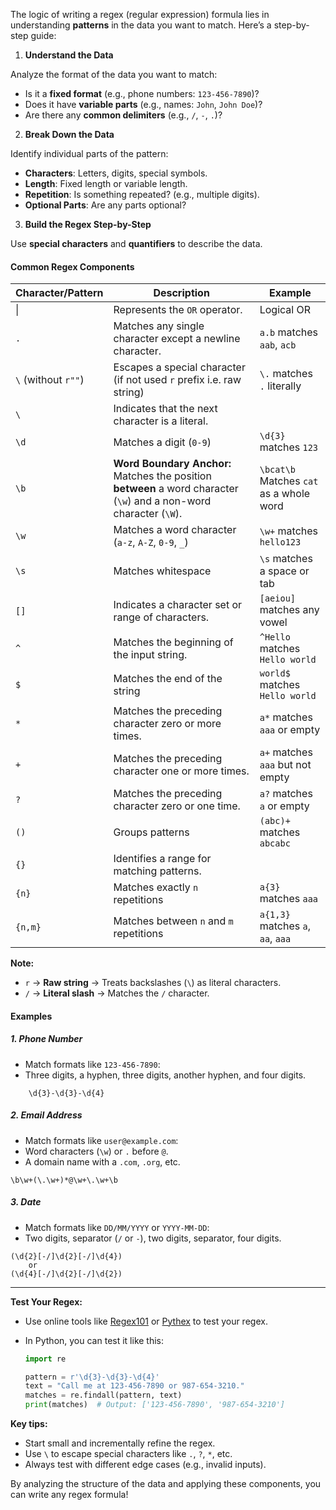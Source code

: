 
The logic of writing a regex (regular expression) formula lies in understanding **patterns** in the data you want to match. Here’s a step-by-step guide:

1. **Understand the Data**

Analyze the format of the data you want to match:

- Is it a **fixed format** (e.g., phone numbers: `123-456-7890`)?
- Does it have **variable parts** (e.g., names: `John`, `John Doe`)?
- Are there any **common delimiters** (e.g., `/`, `-`, `.`)?

2. **Break Down the Data**

Identify individual parts of the pattern:

- **Characters**: Letters, digits, special symbols.
- **Length**: Fixed length or variable length.
- **Repetition**: Is something repeated? (e.g., multiple digits).
- **Optional Parts**: Are any parts optional?

3. **Build the Regex Step-by-Step**

Use **special characters** and **quantifiers** to describe the data.

#### **Common Regex Components**

| Character/Pattern   | Description                                                                                                         | Example                                 |
| ------------------- | ------------------------------------------------------------------------------------------------------------------- | --------------------------------------- |
| \|                  | Represents the `OR` operator.                                                                                       | Logical OR                              |
| `.`                 | Matches any single character except a newline character.                                                            | `a.b` matches `aab`, `acb`              |
| `\` (without `r""`) | Escapes a special character (if not used `r` prefix i.e. raw string)                                                | `\.` matches `.` literally              |
| `\`                 | Indicates that the next character is a literal.                                                                     |                                         |
| `\d`                | Matches a digit (`0-9`)                                                                                             | `\d{3}` matches `123`                   |
| `\b`                | **Word Boundary Anchor:** Matches the position **between** a word character (`\w`) and a non-word character (`\W`). | `\bcat\b` Matches `cat` as a whole word |
| `\w`                | Matches a word character (`a-z`, `A-Z`, `0-9`, `_`)                                                                 | `\w+` matches `hello123`                |
| `\s`                | Matches whitespace                                                                                                  | `\s` matches a space or tab             |
| `[]`                | Indicates a character set or range of characters.                                                                   | `[aeiou]` matches any vowel             |
| `^`                 | Matches the beginning of the input string.                                                                          | `^Hello` matches `Hello world`          |
| `$`                 | Matches the end of the string                                                                                       | `world$` matches `Hello world`          |
| `*`                 | Matches the preceding character zero or more times.                                                                 | `a*` matches `aaa` or empty             |
| `+`                 | Matches the preceding character one or more times.                                                                  | `a+` matches `aaa` but not empty        |
| `?`                 | Matches the preceding character zero or one time.                                                                   | `a?` matches `a` or empty               |
| `()`                | Groups patterns                                                                                                     | `(abc)+` matches `abcabc`               |
| `{}`                | Identifies a range for matching patterns.                                                                           |                                         |
| `{n}`               | Matches exactly `n` repetitions                                                                                     | `a{3}` matches `aaa`                    |
| `{n,m}`             | Matches between `n` and `m` repetitions                                                                             | `a{1,3}` matches `a`, `aa`, `aaa`       |
**Note:** 
- `r` → **Raw string** → Treats backslashes (`\`) as literal characters.
- `/` → **Literal slash** → Matches the `/` character.

####  **Examples**

##### 1. **Phone Number**

- Match formats like `123-456-7890`:
- Three digits, a hyphen, three digits, another hyphen, and four digits.
```regex
    \d{3}-\d{3}-\d{4}
```
    
##### 2. **Email Address**

- Match formats like `user@example.com`:
- Word characters (`\w`) or `.` before `@`.
- A domain name with a `.com`, `.org`, etc.
```regex
\b\w+(\.\w+)*@\w+\.\w+\b
```
##### 3. **Date**
- Match formats like `DD/MM/YYYY` or `YYYY-MM-DD`:
- Two digits, separator (`/` or `-`), two digits, separator, four digits.
```regex
(\d{2}[-/]\d{2}[-/]\d{4})
	or 
(\d{4}[-/]\d{2}[-/]\d{2})
```
    
---

**Test Your Regex:**

- Use online tools like [Regex101](https://regex101.com/) or [Pythex](https://pythex.org/) to test your regex.
- In Python, you can test it like this:
    
    ```python
    import re
    
    pattern = r'\d{3}-\d{3}-\d{4}'
    text = "Call me at 123-456-7890 or 987-654-3210."
    matches = re.findall(pattern, text)
    print(matches)  # Output: ['123-456-7890', '987-654-3210']
    ```
    
**Key tips:**

- Start small and incrementally refine the regex.
- Use `\` to escape special characters like `.`, `?`, `*`, etc.
- Always test with different edge cases (e.g., invalid inputs).

By analyzing the structure of the data and applying these components, you can write any regex formula!